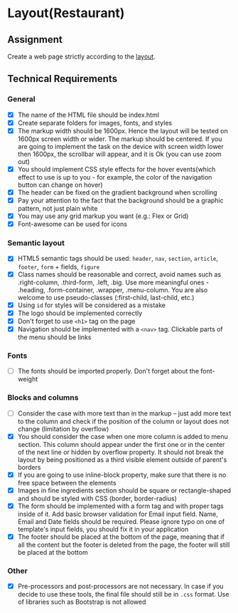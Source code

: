 # Layout(Restaurant)

## Assignment 
Create a web page strictly according to the [layout](https://www.dropbox.com/s/xvhx2kxlvzxu5n0/Restaurant_2.psd?dl=0).

## Technical Requirements

### General

- [x] The name of the HTML file should be index.html
- [x] Create separate folders for images, fonts, and styles
- [x] The markup width should be 1600px. Hence the layout will be tested on 1600px screen width or wider. The markup should be centered. If you are going to implement the task on the device with screen width lower then 1600px, the scrollbar will appear, and it is Ok (you can use zoom out)
- [x] You should implement CSS style effects for the hover events(which effect to use is up to you - for example, the color of the navigation button can change on hover)
- [x] The header can be fixed on the gradient background when scrolling
- [x] Pay your attention to the fact that the background should be a graphic pattern, not just plain white
- [x] You may use any grid markup you want (e.g.: Flex or Grid)
- [x] Font-awesome can be used for icons

### Semantic layout

- [x] HTML5 semantic tags should be used: `header`, `nav`, `section`, `article`, `footer`, `form` + fields, `figure`
- [x] Class names should be reasonable and correct, avoid names such as .right-column, .third-form, .left, .big. Use more meaningful ones - .heading, .form-container, .wrapper, .menu-column. You are also welcome to use pseudo-classes (:first-child, last-child, etc.)
- [x] Using `id` for styles will be considered as a mistake
- [x] The logo should be implemented correctly
- [x] Don't forget to use `<h1>` tag on the page
- [x] Navigation should be implemented with a `<nav>` tag. Clickable parts of the menu should be links

### Fonts
- [ ] The fonts should be imported properly. Don't forget about the font-weight

### Blocks and columns

- [ ] Consider the case with more text than in the markup – just add more text to the column and check if the position of the column or layout does not change (limitation by overflow)
- [x] You should consider the case when one more column is added to menu section. This column should appear under the first one or in the center of the next line or hidden by overflow property. It should not break the layout by being positioned as a third visible element outside of parent's borders
- [x] If you are going to use inline-block property, make sure that there is no free space between the elements
- [x] Images in fine ingredients section should be square or rectangle-shaped and should be styled with CSS (border, border-radius)
- [x] The form should be implemented with a form tag and with proper tags inside of it. Add basic browser validation for Email input field. Name, Email and Date fields should be required. Please ignore typo on one of template's input fields, you should fix it in your application
- [x] The footer should be placed at the bottom of the page, meaning that if all the content but the footer is deleted from the page, the footer will still be placed at the bottom

### Other

- [x] Pre-processors and post-processors are not necessary. In case if you decide to use these tools, the final file should still be in `.css` format. Use of libraries such as Bootstrap is not allowed
